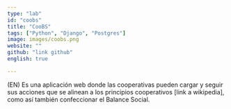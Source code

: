 ```yaml
---
type: "lab"
id: "coobs"
title: "CooBS"
tags: ["Python", "Django", "Postgres"]
image: images/coobs.png
website: ""
github: "link github"
english: true

---
```


(EN) Es una aplicación web donde las cooperativas pueden cargar y seguir sus acciones que se alinean a los principios cooperativos [link a wikipedia], como así también confeccionar el Balance Social.
